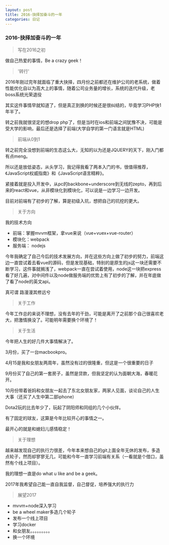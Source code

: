 ```yaml
---
layout: post
title: 2016-抉择加奋斗的一年
categories: 日记
---
```


### 2016-抉择加奋斗的一年

>写在2016之初 

做自己热爱的事情，Be a crazy geek！

>'转行'

2016年刚过完年就面临了重大抉择，四月份之前都还在维护公司的老系统，做着性能优化自以为高大上的事情，随着公司业务量的增长，系统的迭代升级，老boss系统光荣退役

其实这件事情早就知道了，但是真正到换的时候还是很纠结的，毕竟学习PHP快1年半了。

转之前我就很坚定的想drop php了，但是当时在ios和前端之间犹豫不决，可能是受大学的影响，最后还是选择了前端(大学自学的第一门语言就是HTML)

>前端从0到1

转之前完全没想到前端的生态这么大，无知的以为还是JQUERY的天下，刚入门都有点meng。

所以还是放低姿态，从头学习，我记得我看了两本入门的书，很值得推荐，《JavaScript权威指南》和《JavaScript语言精粹》。

紧接着就是投入开发中，从pc的backbone+underscore到无线的zepto，再到后来的react和vue，从非模块化到模块化，可以说是一边学习一边开发。

目前对前端有了初步的了解，算是初级入坑，想把自己的坑挖的更大。

> 关于方向

我的技术方向

* 前端：掌握mvvm框架，拿vue来说（vue+vuex+vue-router）
* 模块化：webpack
* 服务端： nodejs

今年我确定了自己今后的技术发展方向，并在这些方向上做了初步的努力，前端这边一直尝试着去看vue的源码，但是发现基础，特别的是原生的js这一块还需要不断学习，这件事就搁浅了，webpack一直在尝试着使用，node这一块把express看了好几遍，对中间件以及node做服务端的优势上有了初步的了解，并在年底做了看了node的英文api。

真可谓 路漫漫其修远兮

>关于工作

今年工作总的来说不理想，没有去年的干劲，可能是离开了之前那个自己很喜欢老大，把激情换没了。可能明年需要换个环境了！

>关于生活

今年把人生的好几件大事情解决了。

3月份，买了一台macbookpro。

4月15是我和女朋友两周年，虽然没有过的很隆重，但这是一个很重要的日子

9月份买了自己的第一套房子，虽然是贷款，但我坚定的认为面朝大海，春暖花开。

10月份带着爸妈和女朋友一起去了东北女朋友家，两家人见面，谈论自己的人生大事（还买了人生中第二部iphone）

Dota2玩的比去年少了，玩起了阴阳师和同组的几个小伙伴。

有了固定的球友，这算是今年比较开心的事情之一。

最开心的就是和媳妇儿感情稳定！

> 关于理想

越来越发现自己的执行力很差，今年本来想自己的git上面全年无休的发布，多造点轮子，然而却寥寥无几，可能和今年一直学习前端有关系（一看就是个借口，虽然有个线上项目）。

我的理想一直是do what u like and be a geek。

2017年我希望自己能一直自我监督，自己督促，培养强大的执行力

> 展望2017

* mvvm+node深入学习
* be a wheel maker多造几个轮子
* 发布一个线上项目
* 学习docker
* 和女朋友。。。。。。。。。
* 换一个环境

























